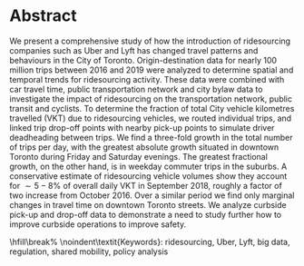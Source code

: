# Abstract

We present a comprehensive study of how the introduction of ridesourcing
companies such as Uber and Lyft has changed travel patterns and behaviours in
the City of Toronto. Origin-destination data for nearly 100 million trips
between 2016 and 2019 were analyzed to determine spatial and temporal trends
for ridesourcing activity. These data were combined with car travel time,
public transportation network and city bylaw data to investigate the impact
of ridesourcing on the transportation network, public transit and cyclists.
To determine the fraction of total City vehicle kilometres travelled (VKT) due to
ridesourcing vehicles, we routed individual trips, and linked trip drop-off
points with nearby pick-up points to simulate driver deadheading between trips.
We find a three-fold growth in the total number of trips per day, with the
greatest absolute growth situated in downtown Toronto during Friday and
Saturday evenings. The greatest fractional growth, on the other hand, is in
weekday commuter trips in the suburbs. A conservative estimate of ridesourcing
vehicle volumes show they account for $\sim 5 - 8\%$ of overall daily VKT in
September 2018, roughly a factor of two increase from October 2016.  Over a
similar period we find only marginal changes in travel time on downtown Toronto
streets. We analyze curbside pick-up and drop-off data to demonstrate a need to
study further how to improve curbside operations to improve safety.

\hfill\break%
\noindent\textit{Keywords}: ridesourcing, Uber, Lyft, big data, regulation,
shared mobility, policy analysis
